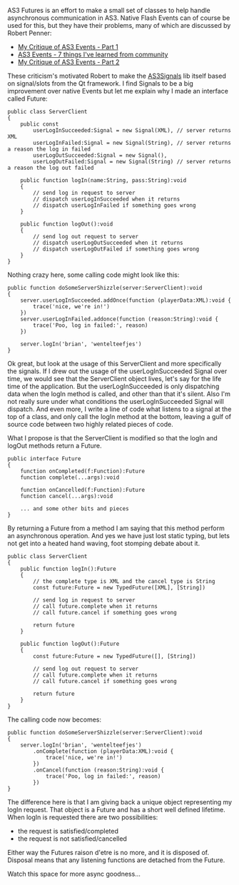 AS3 Futures is an effort to make a small set of classes to help handle asynchronous communication in AS3. Native Flash Events can of course be used for this, but they have their problems, many of which are discussed by Robert Penner:

* [My Critique of AS3 Events - Part 1](http://robertpenner.com/flashblog/2009/08/my-critique-of-as3-events-part-1.html)
* [AS3 Events - 7 things I've learned from community](http://robertpenner.com/flashblog/2009/09/as3-events-7-things-ive-learned-from.html)
* [My Critique of AS3 Events - Part 2](http://robertpenner.com/flashblog/2009/09/my-critique-of-as3-events-part-2.html)

These criticism's motivated Robert to make the [AS3Signals](https://github.com/robertpenner/as3-signals/) lib itself based on signal/slots from the Qt framework. I find Signals to be a big improvement over native Events but let me explain why I made an interface called Future:

	public class ServerClient
	{
		public const
			userLogInSucceeded:Signal = new Signal(XML), // server returns XML
			userLogInFailed:Signal = new Signal(String), // server returns a reason the log in failed
			userLogOutSucceeded:Signal = new Signal(),
			userLogOutFailed:Signal = new Signal(String) // server returns a reason the log out failed
		
		public function logIn(name:String, pass:String):void
		{
			// send log in request to server
			// dispatch userLogInSucceeded when it returns
			// dispatch userLogInFailed if something goes wrong
		}
	
		public function logOut():void
		{
			// send log out request to server
			// dispatch userLogOutSucceeded when it returns
			// dispatch userLogOutFailed if something goes wrong
		}
	}

Nothing crazy here, some calling code might look like this:

	public function doSomeServerShizzle(server:ServerClient):void
	{		
		server.userLogInSucceeded.addOnce(function (playerData:XML):void {
			trace('nice, we're in!')
		})
		server.userLogInFailed.addonce(function (reason:String):void {
			trace('Poo, log in failed:', reason)
		})
		
		server.logIn('brian', 'wentelteefjes')
	}

Ok great, but look at the usage of this ServerClient and more specifically the signals. If I drew out the usage of the userLogInSucceeded Signal over time, we would see that the ServerClient object lives, let's say for the life time of the application. But the userLogInSucceeded is only dispatching data when the logIn method is called, and other than that it's silent. Also I'm not really sure under what conditions the userLogInSucceeded Signal will dispatch. And even more, I write a line of code what listens to a signal at the top of a class, and only call the logIn method at the bottom, leaving a gulf of source code between two highly related pieces of code. 

What I propose is that the ServerClient is modified so that the logIn and logOut methods return a Future. 

	public interface Future
	{		
		function onCompleted(f:Function):Future
		function complete(...args):void
			
		function onCancelled(f:Function):Future		
		function cancel(...args):void
			
		... and some other bits and pieces
	}

By returning a Future from a method I am saying that this method perform an asynchronous operation. And yes we have just lost static typing, but lets not get into a heated hand waving, foot stomping debate about it.

	public class ServerClient
	{
		public function logIn():Future
		{
			// the complete type is XML and the cancel type is String
			const future:Future = new TypedFuture([XML], [String])
		
			// send log in request to server
			// call future.complete when it returns
			// call future.cancel if something goes wrong
		
			return future
		}
	
		public function logOut():Future
		{
			const future:Future = new TypedFuture([], [String])
			
			// send log out request to server
			// call future.complete when it returns
			// call future.cancel if something goes wrong
			
			return future
		}
	}
	
The calling code now becomes:

	public function doSomeServerShizzle(server:ServerClient):void
	{	
		server.logIn('brian', 'wentelteefjes')
			.onComplete(function (playerData:XML):void {
				trace('nice, we're in!')
			})
			.onCancel(function (reason:String):void {
				trace('Poo, log in failed:', reason)
			})
	}
	
The difference here is that I am giving back a unique object representing my logIn request. That object is a Future and has a short well defined lifetime. When logIn is requested there are two possibilities: 

* the request is satisfied/completed
* the request is not satisfied/cancelled

Either way the Futures raison d'etre is no more, and it is disposed of. Disposal means that any listening functions are detached from the Future.

Watch this space for more async goodness...